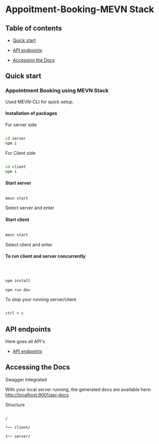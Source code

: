 # Appoitment-Booking-MEVN Stack


## Table of contents

  

-  [Quick start](#quick-start)

-  [API endpoints](#api-endpoints)

-  [Accessing the Docs](#accessing-the-docs)
 
  

## Quick start

### Appointment Booking using MEVN Stack

Used MEVN-CLI for quick setup.

 #### Installation of packages
   
   For server side

```sh

cd server
npm i

```
   For Client side

```sh

cd client
npm i

```
 #### Start server

```sh

mevn start

```
Select server and enter

 #### Start client

```sh

mevn start

```
Select client and enter

 #### To run client and server concurrently 

  

```sh

  

npm install

npm run dev
```



To stop your running server/client

  

 
```sh

ctrl + c

```
  

## API endpoints

  

Here goes all API's
*  [API endpoints](/server/README.md) 

  


## Accessing the Docs
 
 Swagger Integrated

With your local server running, the generated docs are available here: [http://localhost:9001/api-docs](http://localhost:9001/api-docs)
  

Structure

  

```text

/

└── client/

├── server/


```

  

